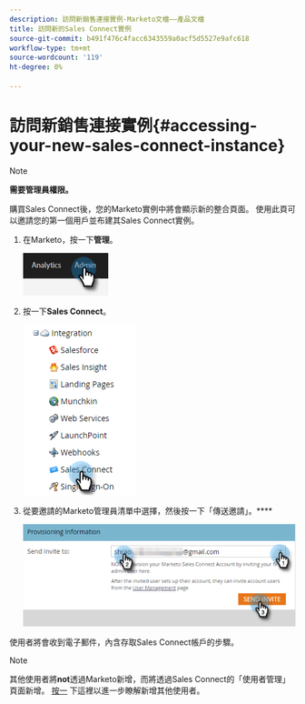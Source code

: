 ```yaml
---
description: 訪問新銷售連接實例-Marketo文檔——產品文檔
title: 訪問新的Sales Connect實例
source-git-commit: b491f476c4facc6343559a0acf5d5527e9afc618
workflow-type: tm+mt
source-wordcount: '119'
ht-degree: 0%

---
```


# 訪問新銷售連接實例{#accessing-your-new-sales-connect-instance}

>[!NOTE]
>
>**需要管理員權限。**

購買Sales Connect後，您的Marketo實例中將會顯示新的整合頁面。 使用此頁可以邀請您的第一個用戶並布建其Sales Connect實例。

1. 在Marketo，按一下&#x200B;**管理**。

   ![](assets/accessing-your-new-sales-connect-instance-1.png)

1. 按一下&#x200B;**Sales Connect**。

   ![](assets/accessing-your-new-sales-connect-instance-2.png)

1. 從要邀請的Marketo管理員清單中選擇，然後按一下「傳送邀請」。****

   ![](assets/accessing-your-new-sales-connect-instance-3.png)

使用者將會收到電子郵件，內含存取Sales Connect帳戶的步驟。

>[!NOTE]
>
>其他使用者將&#x200B;**not**&#x200B;透過Marketo新增，而將透過Sales Connect的「使用者管理」頁面新增。 [按一](/help/marketo/product-docs/marketo-sales-connect/admin/invite-users.md) 下這裡以進一步瞭解新增其他使用者。
